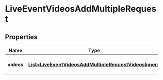 

# LiveEventVideosAddMultipleRequest


## Properties

| Name | Type | Description | Notes |
|------------ | ------------- | ------------- | -------------|
|**videos** | [**List&lt;LiveEventVideosAddMultipleRequestVideosInner&gt;**](LiveEventVideosAddMultipleRequestVideosInner.md) | An array of video objects. |  [optional] |



